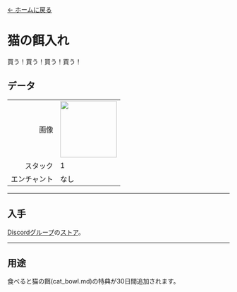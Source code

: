 [← ホームに戻る](../)
# 猫の餌入れ
買う！買う！買う！買う！

## データ
<table>
    <tr><td align="end">画像</td><td><img src="https://i.imgur.com/wxw402A.png" width="128"/></td></tr>
    <tr><td align="end">スタック</td><td>1</td></tr>
    <tr><td align="end">エンチャント</td><td>なし</td></tr>
</table>

---

## 入手
[Discordグループ](../feature/discord_server.md)の[ストア](https://discord.com/channels/799977829805981716/1048223592342622289)。

---

## 用途
食べると猫の餌(cat_bowl.md)の特典が30日間追加されます。
